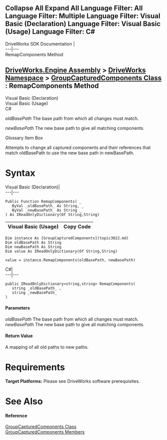        

 Collapse All Expand All  Language Filter: All  Language Filter: Multiple  Language Filter: Visual Basic (Declaration) Language Filter: Visual Basic (Usage) Language Filter: C#  
---  
DriveWorks SDK Documentation  |   
---|---  
RemapComponents Method   
  
[DriveWorks.Engine Assembly](topic2156.md) > [DriveWorks Namespace](topic2159.md) > [GroupCapturedComponents Class](topic3022.md) : RemapComponents Method  
---  
  
Visual Basic (Declaration)    
Visual Basic (Usage)    
C# 

_oldBasePath_
    The base path from which all changes must match.

_newBasePath_
    The new base path to give all matching components.

Glossary Item Box

Attempts to change all captured components and their references that match oldBasePath to use the new base path in newBasePath. 

# Syntax

Visual Basic (Declaration)|   
---|---  
      
    
    Public Function RemapComponents( _
       ByVal _oldBasePath_ As String, _
       ByVal _newBasePath_ As String _
    ) As IReadOnlyDictionary(Of String,String)  
  
Visual Basic (Usage)| Copy Code  
---|---  
      
    
    Dim instance As [GroupCapturedComponents](topic3022.md)
    Dim oldBasePath As String
    Dim newBasePath As String
    Dim value As IReadOnlyDictionary(Of String,String)
     
    value = instance.RemapComponents(oldBasePath, newBasePath)  
  
C#|   
---|---  
      
    
    public IReadOnlyDictionary<string,string> RemapComponents( 
       string _oldBasePath_ ,
       string _newBasePath_
    )  
  
#### Parameters

 _oldBasePath_
    The base path from which all changes must match.
_newBasePath_
    The new base path to give all matching components.

#### Return Value

A mapping of all old paths to new paths.

# Requirements

**Target Platforms:** Please see DriveWorks software prerequisites.

# See Also

#### Reference

[GroupCapturedComponents Class](topic3022.md)   
[GroupCapturedComponents Members](topic3023.md)


